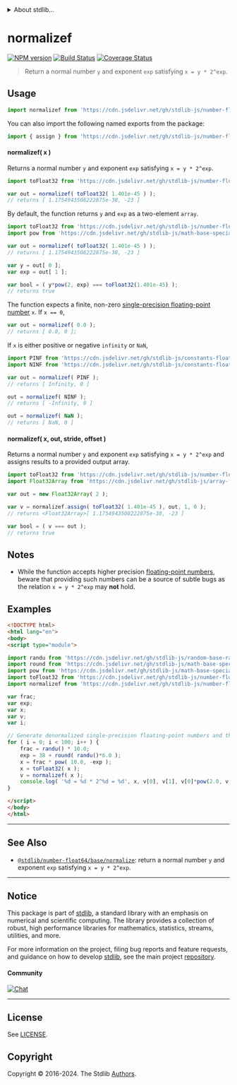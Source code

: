 <!--

@license Apache-2.0

Copyright (c) 2018 The Stdlib Authors.

Licensed under the Apache License, Version 2.0 (the "License");
you may not use this file except in compliance with the License.
You may obtain a copy of the License at

   http://www.apache.org/licenses/LICENSE-2.0

Unless required by applicable law or agreed to in writing, software
distributed under the License is distributed on an "AS IS" BASIS,
WITHOUT WARRANTIES OR CONDITIONS OF ANY KIND, either express or implied.
See the License for the specific language governing permissions and
limitations under the License.

-->


<details>
  <summary>
    About stdlib...
  </summary>
  <p>We believe in a future in which the web is a preferred environment for numerical computation. To help realize this future, we've built stdlib. stdlib is a standard library, with an emphasis on numerical and scientific computation, written in JavaScript (and C) for execution in browsers and in Node.js.</p>
  <p>The library is fully decomposable, being architected in such a way that you can swap out and mix and match APIs and functionality to cater to your exact preferences and use cases.</p>
  <p>When you use stdlib, you can be absolutely certain that you are using the most thorough, rigorous, well-written, studied, documented, tested, measured, and high-quality code out there.</p>
  <p>To join us in bringing numerical computing to the web, get started by checking us out on <a href="https://github.com/stdlib-js/stdlib">GitHub</a>, and please consider <a href="https://opencollective.com/stdlib">financially supporting stdlib</a>. We greatly appreciate your continued support!</p>
</details>

# normalizef

[![NPM version][npm-image]][npm-url] [![Build Status][test-image]][test-url] [![Coverage Status][coverage-image]][coverage-url] <!-- [![dependencies][dependencies-image]][dependencies-url] -->

> Return a normal number `y` and exponent `exp` satisfying `x = y * 2^exp`.



<section class="usage">

## Usage

```javascript
import normalizef from 'https://cdn.jsdelivr.net/gh/stdlib-js/number-float32-base-normalize@esm/index.mjs';
```

You can also import the following named exports from the package:

```javascript
import { assign } from 'https://cdn.jsdelivr.net/gh/stdlib-js/number-float32-base-normalize@esm/index.mjs';
```

#### normalizef( x )

Returns a normal number `y` and exponent `exp` satisfying `x = y * 2^exp`.

```javascript
import toFloat32 from 'https://cdn.jsdelivr.net/gh/stdlib-js/number-float64-base-to-float32@esm/index.mjs';

var out = normalizef( toFloat32( 1.401e-45 ) );
// returns [ 1.1754943508222875e-38, -23 ]
```

By default, the function returns `y` and `exp` as a two-element `array`.

```javascript
import toFloat32 from 'https://cdn.jsdelivr.net/gh/stdlib-js/number-float64-base-to-float32@esm/index.mjs';
import pow from 'https://cdn.jsdelivr.net/gh/stdlib-js/math-base-special-pow@esm/index.mjs';

var out = normalizef( toFloat32( 1.401e-45 ) );
// returns [ 1.1754943508222875e-38, -23 ]

var y = out[ 0 ];
var exp = out[ 1 ];

var bool = ( y*pow(2, exp) === toFloat32(1.401e-45) );
// returns true
```

The function expects a finite, non-zero [single-precision floating-point number][ieee754] `x`. If `x == 0`,

```javascript
var out = normalizef( 0.0 );
// returns [ 0.0, 0 ];
```

If `x` is either positive or negative `infinity` or `NaN`,

```javascript
import PINF from 'https://cdn.jsdelivr.net/gh/stdlib-js/constants-float32-pinf@esm/index.mjs';
import NINF from 'https://cdn.jsdelivr.net/gh/stdlib-js/constants-float32-ninf@esm/index.mjs';

var out = normalizef( PINF );
// returns [ Infinity, 0 ]

out = normalizef( NINF );
// returns [ -Infinity, 0 ]

out = normalizef( NaN );
// returns [ NaN, 0 ]
```

#### normalizef( x, out, stride, offset )

Returns a normal number `y` and exponent `exp` satisfying `x = y * 2^exp` and assigns results to a provided output array.

```javascript
import toFloat32 from 'https://cdn.jsdelivr.net/gh/stdlib-js/number-float64-base-to-float32@esm/index.mjs';
import Float32Array from 'https://cdn.jsdelivr.net/gh/stdlib-js/array-float32@esm/index.mjs';

var out = new Float32Array( 2 );

var v = normalizef.assign( toFloat32( 1.401e-45 ), out, 1, 0 );
// returns <Float32Array>[ 1.1754943508222875e-38, -23 ]

var bool = ( v === out );
// returns true
```

</section>

<!-- /.usage -->

<section class="notes">

## Notes

-   While the function accepts higher precision [floating-point numbers][ieee754], beware that providing such numbers can be a source of subtle bugs as the relation `x = y * 2^exp` may **not** hold.

</section>

<!-- /.notes -->

<section class="examples">

## Examples

<!-- eslint no-undef: "error" -->

```html
<!DOCTYPE html>
<html lang="en">
<body>
<script type="module">

import randu from 'https://cdn.jsdelivr.net/gh/stdlib-js/random-base-randu@esm/index.mjs';
import round from 'https://cdn.jsdelivr.net/gh/stdlib-js/math-base-special-round@esm/index.mjs';
import pow from 'https://cdn.jsdelivr.net/gh/stdlib-js/math-base-special-pow@esm/index.mjs';
import toFloat32 from 'https://cdn.jsdelivr.net/gh/stdlib-js/number-float64-base-to-float32@esm/index.mjs';
import normalizef from 'https://cdn.jsdelivr.net/gh/stdlib-js/number-float32-base-normalize@esm/index.mjs';

var frac;
var exp;
var x;
var v;
var i;

// Generate denormalized single-precision floating-point numbers and then normalize them...
for ( i = 0; i < 100; i++ ) {
    frac = randu() * 10.0;
    exp = 38 + round( randu()*6.0 );
    x = frac * pow( 10.0, -exp );
    x = toFloat32( x );
    v = normalizef( x );
    console.log( '%d = %d * 2^%d = %d', x, v[0], v[1], v[0]*pow(2.0, v[1]) );
}

</script>
</body>
</html>
```

</section>

<!-- /.examples -->

<!-- C interface documentation. -->



<!-- Section for related `stdlib` packages. Do not manually edit this section, as it is automatically populated. -->

<section class="related">

* * *

## See Also

-   <span class="package-name">[`@stdlib/number-float64/base/normalize`][@stdlib/number/float64/base/normalize]</span><span class="delimiter">: </span><span class="description">return a normal number `y` and exponent `exp` satisfying `x = y * 2^exp`.</span>

</section>

<!-- /.related -->

<!-- Section for all links. Make sure to keep an empty line after the `section` element and another before the `/section` close. -->


<section class="main-repo" >

* * *

## Notice

This package is part of [stdlib][stdlib], a standard library with an emphasis on numerical and scientific computing. The library provides a collection of robust, high performance libraries for mathematics, statistics, streams, utilities, and more.

For more information on the project, filing bug reports and feature requests, and guidance on how to develop [stdlib][stdlib], see the main project [repository][stdlib].

#### Community

[![Chat][chat-image]][chat-url]

---

## License

See [LICENSE][stdlib-license].


## Copyright

Copyright &copy; 2016-2024. The Stdlib [Authors][stdlib-authors].

</section>

<!-- /.stdlib -->

<!-- Section for all links. Make sure to keep an empty line after the `section` element and another before the `/section` close. -->

<section class="links">

[npm-image]: http://img.shields.io/npm/v/@stdlib/number-float32-base-normalize.svg
[npm-url]: https://npmjs.org/package/@stdlib/number-float32-base-normalize

[test-image]: https://github.com/stdlib-js/number-float32-base-normalize/actions/workflows/test.yml/badge.svg?branch=main
[test-url]: https://github.com/stdlib-js/number-float32-base-normalize/actions/workflows/test.yml?query=branch:main

[coverage-image]: https://img.shields.io/codecov/c/github/stdlib-js/number-float32-base-normalize/main.svg
[coverage-url]: https://codecov.io/github/stdlib-js/number-float32-base-normalize?branch=main

<!--

[dependencies-image]: https://img.shields.io/david/stdlib-js/number-float32-base-normalize.svg
[dependencies-url]: https://david-dm.org/stdlib-js/number-float32-base-normalize/main

-->

[chat-image]: https://img.shields.io/gitter/room/stdlib-js/stdlib.svg
[chat-url]: https://app.gitter.im/#/room/#stdlib-js_stdlib:gitter.im

[stdlib]: https://github.com/stdlib-js/stdlib

[stdlib-authors]: https://github.com/stdlib-js/stdlib/graphs/contributors

[umd]: https://github.com/umdjs/umd
[es-module]: https://developer.mozilla.org/en-US/docs/Web/JavaScript/Guide/Modules

[deno-url]: https://github.com/stdlib-js/number-float32-base-normalize/tree/deno
[deno-readme]: https://github.com/stdlib-js/number-float32-base-normalize/blob/deno/README.md
[umd-url]: https://github.com/stdlib-js/number-float32-base-normalize/tree/umd
[umd-readme]: https://github.com/stdlib-js/number-float32-base-normalize/blob/umd/README.md
[esm-url]: https://github.com/stdlib-js/number-float32-base-normalize/tree/esm
[esm-readme]: https://github.com/stdlib-js/number-float32-base-normalize/blob/esm/README.md
[branches-url]: https://github.com/stdlib-js/number-float32-base-normalize/blob/main/branches.md

[stdlib-license]: https://raw.githubusercontent.com/stdlib-js/number-float32-base-normalize/main/LICENSE

[ieee754]: https://en.wikipedia.org/wiki/IEEE_754-1985

<!-- <related-links> -->

[@stdlib/number/float64/base/normalize]: https://github.com/stdlib-js/number-float64-base-normalize/tree/esm

<!-- </related-links> -->

</section>

<!-- /.links -->
